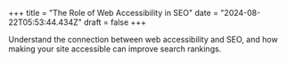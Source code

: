 +++
title = "The Role of Web Accessibility in SEO"
date = "2024-08-22T05:53:44.434Z"
draft = false
+++

  Understand the connection between web accessibility and SEO, and how making your site accessible can improve search rankings.
        